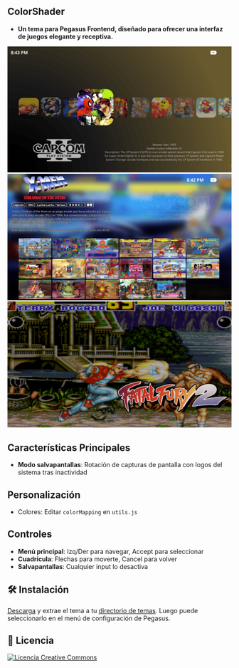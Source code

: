 
## ColorShader

- **Un tema para Pegasus Frontend, diseñado para ofrecer una interfaz de juegos elegante y receptiva.**

![screen](https://github.com/ZagonAb/ColorShader/blob/d0c57585d9fb631c02d70102718a997ddbe5de68/.meta/screenshots/screen.png)
![screen1](https://github.com/ZagonAb/ColorShader/blob/d0c57585d9fb631c02d70102718a997ddbe5de68/.meta/screenshots/screen1.png)
![screen2](https://github.com/ZagonAb/ColorShader/blob/d0c57585d9fb631c02d70102718a997ddbe5de68/.meta/screenshots/screen2.png)


## Características Principales
- **Modo salvapantallas**: Rotación de capturas de pantalla con logos del sistema tras inactividad

## Personalización

- Colores: Editar `colorMapping` en `utils.js`

## Controles

- **Menú principal**: Izq/Der para navegar, Accept para seleccionar
- **Cuadrícula**: Flechas para moverte, Cancel para volver
- **Salvapantallas**: Cualquier input lo desactiva


## 🛠️ Instalación

[Descarga](https://github.com/ZagonAb/ColorShader/archive/refs/heads/main.zip) y extrae el tema a tu [directorio de temas](http://pegasus-frontend.org/docs/user-guide/installing-themes). Luego puede seleccionarlo en el menú de configuración de Pegasus.

## 📜 Licencia

<a rel="license" href="http://creativecommons.org/licenses/by-nc-sa/4.0/"><img alt="Licencia Creative Commons" style="border-width:0" src="https://i.creativecommons.org/l/by-nc-sa/4.0/88x31.png" /></a><br /><a rel="license" href="http://creativecommons.org/licenses/by-nc-sa/4.0/"></a>
